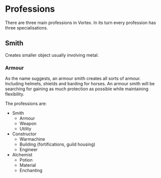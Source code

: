 # Professions

There are three main professions in Vortex. In its turn every profession has 
three specialisations.

## Smith
Creates smaller object usually involving metal.

### Armour
As the name suggests, an armour smith creates all sorts of armour. Including
helmets, shields and barding for horses. An armour smith will be searching for
gaining as much protection as possible while maintaining flexibility. 

The professions are:
 * Smith
   - Armour
   - Weapon
   - Utility
 * Constructor
   - Warmachine
   - Building (fortifications, guild housing)
   - Engineer
 * Alchemist
   - Potion
   - Material
   - Enchanting